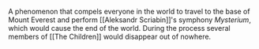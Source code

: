 A phenomenon that compels everyone in the world to travel to the base of Mount Everest and perform [[Aleksandr Scriabin]]'s symphony _Mysterium_, which would cause the end of the world. During the process several members of [[The Children]] would disappear out of nowhere.